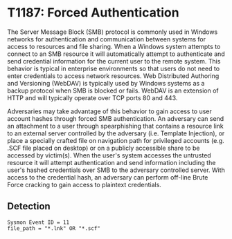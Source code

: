 # T1187: Forced Authentication

The Server Message Block (SMB) protocol is commonly used in Windows networks for authentication and communication between systems for access to resources and file sharing. When a Windows system attempts to connect to an SMB resource it will automatically attempt to authenticate and send credential information for the current user to the remote system. This behavior is typical in enterprise environments so that users do not need to enter credentials to access network resources. Web Distributed Authoring and Versioning (WebDAV) is typically used by Windows systems as a backup protocol when SMB is blocked or fails. WebDAV is an extension of HTTP and will typically operate over TCP ports 80 and 443.

Adversaries may take advantage of this behavior to gain access to user account hashes through forced SMB authentication. An adversary can send an attachment to a user through spearphishing that contains a resource link to an external server controlled by the adversary (i.e. Template Injection), or place a specially crafted file on navigation path for privileged accounts (e.g. .SCF file placed on desktop) or on a publicly accessible share to be accessed by victim(s). When the user's system accesses the untrusted resource it will attempt authentication and send information including the user's hashed credentials over SMB to the adversary controlled server. With access to the credential hash, an adversary can perform off-line Brute Force cracking to gain access to plaintext credentials.

## Detection
```
Sysmon Event ID = 11 
file_path = "*.lnk" OR "*.scf"
```
